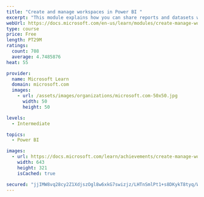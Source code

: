 ```yaml
---
title: "Create and manage workspaces in Power BI "
excerpt: "This module explains how you can share reports and datasets with your users and how to create a deployment strategy that makes sense for you and your organization. Furthermore, you will learn about data lineage in Microsoft Power BI."
webUrl: https://docs.microsoft.com/en-us/learn/modules/create-manage-workspaces-power-bi/
type: course
price: Free
length: PT29M
ratings:
  count: 708
  average: 4.7485876
heat: 55

provider:
  name: Microsoft Learn
  domain: microsoft.com
  images:
    - url: /assets/images/organizations/microsoft.com-50x50.jpg
      width: 50
      height: 50

levels:
  - Intermediate

topics:
  - Power BI

images:
  - url: https://docs.microsoft.com/learn/achievements/create-manage-workspaces-power-bi-social.png
    width: 643
    height: 321
    isCached: true

secured: "jjIMW8vq28cy2Z1XdjszOgl8w6xkG7swizjz/LHTnSmlPt1+s8DKykT8tyq/WO3ciUOEUxARHk1Z/u5f55SVg4NasH2+r+N2JjPBLkj47xwPbJp+oiILwDYTI64aUcyqCVXd6FfTgANQfZiCFXYuLTbJ9087L70FyUV3jkanJ3W2NSmz2ZaNEqQ/oQcvsN5pnK7brBSE9CJqEKmvjJQb61lcgZTZgFkOVcp7pBHqOVB3CCqQx2uPs2J22fMoZ+ZTYOM3vP1cLggivShMUBAlT+IT8XJKUz8xhyfy7D4BwdvIw0yj9GdQDP0WOtz/gAHiJZ6md6Hz3M1BA6hRZlCicC/hIdWbKOB99YqwIOhDv/ytkzhtiQcUKPenFXhKCspHqe93EQl3XxQb3ChNSYFDm3D47I8TX7kdqUo7oDoUmWo=;GjUGL52mgmjhlqYeejZfLA=="
---
```


